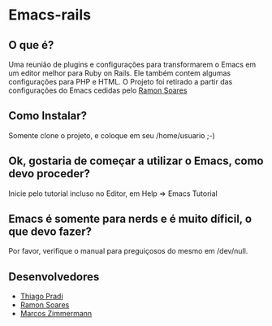 # Emacs-rails

## O que é?

Uma reunião de  plugins e configurações para transformarem o Emacs em um 
editor melhor para Ruby on Rails. Ele também contem algumas 
configurações para PHP e HTML. O Projeto foi retirado a partir das 
configurações do Emacs cedidas pelo [Ramon Soares][rm] 

## Como Instalar?

Somente clone o projeto, e coloque em seu /home/usuario ;-)

## Ok, gostaria de começar a utilizar o Emacs, como devo proceder?

Inicie pelo tutorial incluso no Editor, em Help => Emacs Tutorial

## Emacs é somente para nerds e é muito díficil, o que devo fazer?

Por favor, verifique o manual para preguiçosos do mesmo em /dev/null.

## Desenvolvedores 

- [Thiago Pradi][tp] 
- [Ramon Soares][rm] 
- [Marcos Zimmermann][mz] 


[rm]: http://blog.ramonsoares.com/
[tp]: http://thiagopradi.net
[mz]: http://mgzmaster.wordpress.com/
